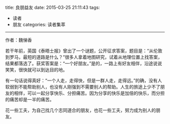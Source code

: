 title: 良朋益友
date: 2015-03-25 21:11:43
tags:
- 读者
- 朋友
categories: 读者集萃
---

作者：魏悌香

若干年前，英国《泰晤士报》曾出了一个谜题，公开征求答案，题目是：“从伦敦到罗马，最短的道路是什么？”很多人拿着地图研究，试着从地理位置上找答案，结果都落选了。获奖答案是：“一个好朋友。”是的，一路上有好友相伴，沿途说说笑笑，很快就可以到达目的地。

有一句话说得真好：“一个人走，走得快，但是一群人走，走得远。”的确，没有人软弱到不能帮助别人，也没有人刚强到不需要别人的帮助。人生的旅途上少不了朋友的相伴，可以一起分享快乐、分担痛苦。因为分享的快乐是加倍的快乐，而分担的痛苦却是一半的痛苦。

花一些工夫，为自己找几个志同道合的朋友，也花一些工夫，努力成为别人的朋友。

